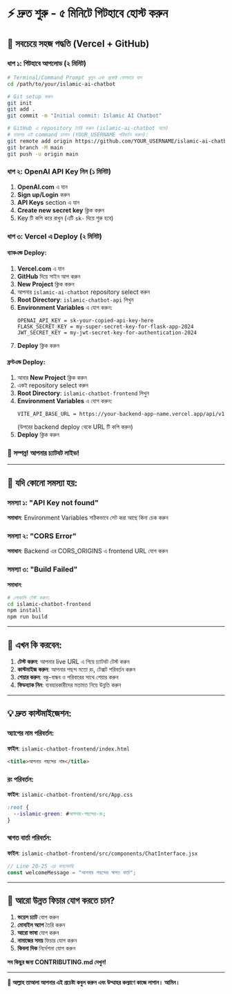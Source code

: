 # ⚡ দ্রুত শুরু - ৫ মিনিটে গিটহাবে হোস্ট করুন

## 🎯 সবচেয়ে সহজ পদ্ধতি (Vercel + GitHub)

### ধাপ ১: গিটহাবে আপলোড (২ মিনিট)

```bash
# Terminal/Command Prompt খুলুন এবং প্রজেক্ট ফোল্ডারে যান
cd /path/to/your/islamic-ai-chatbot

# Git setup করুন
git init
git add .
git commit -m "Initial commit: Islamic AI Chatbot"

# GitHub এ repository তৈরি করুন (islamic-ai-chatbot নামে)
# তারপর এই command চালান (YOUR_USERNAME পরিবর্তন করুন):
git remote add origin https://github.com/YOUR_USERNAME/islamic-ai-chatbot.git
git branch -M main
git push -u origin main
```

### ধাপ ২: OpenAI API Key নিন (১ মিনিট)

1. **OpenAI.com** এ যান
2. **Sign up/Login** করুন
3. **API Keys** section এ যান
4. **Create new secret key** ক্লিক করুন
5. Key টি কপি করে রাখুন (এটি `sk-` দিয়ে শুরু হবে)

### ধাপ ৩: Vercel এ Deploy (২ মিনিট)

#### ব্যাকএন্ড Deploy:
1. **Vercel.com** এ যান
2. **GitHub** দিয়ে সাইন আপ করুন
3. **New Project** ক্লিক করুন
4. আপনার `islamic-ai-chatbot` repository select করুন
5. **Root Directory**: `islamic-chatbot-api` লিখুন
6. **Environment Variables** এ যোগ করুন:
   ```
   OPENAI_API_KEY = sk-your-copied-api-key-here
   FLASK_SECRET_KEY = my-super-secret-key-for-flask-app-2024
   JWT_SECRET_KEY = my-jwt-secret-key-for-authentication-2024
   ```
7. **Deploy** ক্লিক করুন

#### ফ্রন্টএন্ড Deploy:
1. আবার **New Project** ক্লিক করুন
2. একই repository select করুন
3. **Root Directory**: `islamic-chatbot-frontend` লিখুন
4. **Environment Variables** এ যোগ করুন:
   ```
   VITE_API_BASE_URL = https://your-backend-app-name.vercel.app/api/v1
   ```
   (উপরের backend deploy থেকে URL টি কপি করুন)
5. **Deploy** ক্লিক করুন

### 🎉 সম্পন্ন! আপনার চ্যাটবট লাইভ!

---

## 🔧 যদি কোনো সমস্যা হয়:

### সমস্যা ১: "API Key not found"
**সমাধান**: Environment Variables সঠিকভাবে সেট করা আছে কিনা চেক করুন

### সমস্যা ২: "CORS Error"
**সমাধান**: Backend এর CORS_ORIGINS এ frontend URL যোগ করুন

### সমস্যা ৩: "Build Failed"
**সমাধান**: 
```bash
# লোকালি টেস্ট করুন:
cd islamic-chatbot-frontend
npm install
npm run build
```

---

## 📱 এখন কি করবেন:

1. **টেস্ট করুন**: আপনার live URL এ গিয়ে চ্যাটবট টেস্ট করুন
2. **কাস্টমাইজ করুন**: আপনার পছন্দ মতো রং, টেক্সট পরিবর্তন করুন
3. **শেয়ার করুন**: বন্ধু-বান্ধব ও পরিবারের সাথে শেয়ার করুন
4. **ফিডব্যাক নিন**: ব্যবহারকারীদের মতামত নিয়ে উন্নতি করুন

---

## 💡 দ্রুত কাস্টমাইজেশন:

### অ্যাপের নাম পরিবর্তন:
**ফাইল**: `islamic-chatbot-frontend/index.html`
```html
<title>আপনার পছন্দের নাম</title>
```

### রং পরিবর্তন:
**ফাইল**: `islamic-chatbot-frontend/src/App.css`
```css
:root {
  --islamic-green: #আপনার-পছন্দের-রং;
}
```

### স্বাগত বার্তা পরিবর্তন:
**ফাইল**: `islamic-chatbot-frontend/src/components/ChatInterface.jsx`
```javascript
// Line 20-25 এর কাছাকাছি
const welcomeMessage = "আপনার পছন্দের স্বাগত বার্তা";
```

---

## 🚀 আরো উন্নত ফিচার যোগ করতে চান?

1. **ভয়েস চ্যাট** যোগ করুন
2. **মোবাইল অ্যাপ** তৈরি করুন
3. **আরো ভাষা** যোগ করুন
4. **নামাজের সময়** ফিচার যোগ করুন
5. **কিবলা দিক** নির্দেশনা যোগ করুন

**সব কিছুর জন্য CONTRIBUTING.md দেখুন!**

---

**🤲 আল্লাহ তাআলা আপনার এই প্রচেষ্টা কবুল করুন এবং উম্মাহর কল্যাণে কাজে লাগান। আমিন।**

